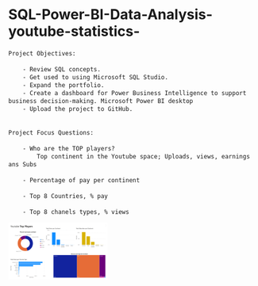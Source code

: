 # SQL-Power-BI-Data-Analysis-youtube-statistics-

	Project Objectives:

		- Review SQL concepts.
		- Get used to using Microsoft SQL Studio.
		- Expand the portfolio.
		- Create a dashboard for Power Business Intelligence to support business decision-making. Microsoft Power BI desktop
		- Upload the project to GitHub.
		
		
	Project Focus Questions:

		- Who are the TOP players?
			Top continent in the Youtube space; Uploads, views, earnings ans Subs
			
		- Percentage of pay per continent
		
		- Top 8 Countries, % pay
		
		- Top 8 chanels types, % views
<img src="https://github.com/cacique10/SQL-Power-BI-Data-Analysis-youtube-statistics-/blob/main/Final/power%20bi%20dashboard.pdf" alt="J" width="200"/>
